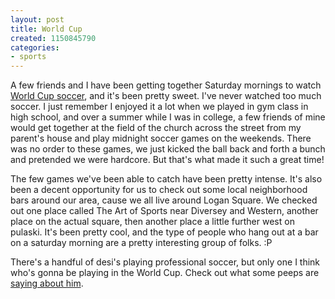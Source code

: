 ```yaml
---
layout: post
title: World Cup
created: 1150845790
categories:
- sports
---
```

A few friends and I have been getting together Saturday mornings to watch [World Cup soccer](http://www.fifaworldcup.com/), and it's been pretty sweet. I've never watched too much soccer. I just remember I enjoyed it a lot when we played in gym class in high school, and over a summer while I was in college, a few friends of mine would get together at the field of the church across the street from my parent's house and play midnight soccer games on the weekends. There was no order to these games, we just kicked the ball back and forth a bunch and pretended we were hardcore. But that's what made it such a great time!

The few games we've been able to catch have been pretty intense. It's also been a decent opportunity for us to check out some local neighborhood bars around our area, cause we all live around Logan Square. We checked out one place called The Art of Sports near Diversey and Western, another place on the actual square, then another place a little further west on pulaski. It's been pretty cool, and the type of people who hang out at a bar on a saturday morning are a pretty interesting group of folks. :P

There's a handful of desi's playing professional soccer, but only one I think who's gonna be playing in the World Cup. Check out what some peeps are [saying about him](http://www.sepiamutiny.com/sepia/archives/003384.html).

